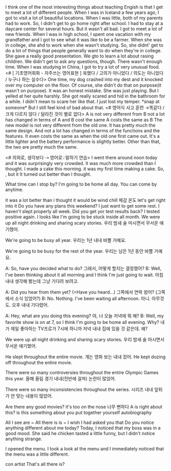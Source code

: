 <GET TO>
I think one of the most interesting things about teaching Engish is that I get to meet a lot of different people.
When I was in Iceland a few years ago, I got to visit a lot of beautiful locations.
When I was little, both of my parents had to work. So, I didn't get to go home right after school. I had to stay at a daycare center for several hours. But it wasn't all bad. I got to meet a lot of new friends.
When I was in high school, I spent one vacation with my grandfather and I got to see what it was like to be a farmer.
When she was in college, she ahd to work when she wasn't studying. So, she didnt' get to do a lot of things that people generally want to do when they're in college.
She gave a really good presentation. We gto to learn a lot about rasing children. We didn't get to ask any questions, though. There wasn't enough time.
When I was studying in China, I got to try a lot of very unusual food.
<# [ 기초영어회화 - 자주쓰는 영어표현 ] 욱했다 / 고의가 아니었다 / 의도는 아니었다 / 누구나 하는 실수다>
One time, my dog crashed into my dest and it knocked over my computer on the floor. Of course, she didn't do that on purpose(it wasn't on purpose). It was an honest mistake. She was just playing. But I yelled at her quite harshly. She got really scared and hid in the bathroom for a while. I didn't mean to scare her like that. I just lost my temper. *snap at someone* But I still feel kind of bad about that. 
<# 영어식 사고 훈련 →똑같다 / 크게 다르지 않다 / 달라진 것이 별로 없다>
A is not very different from B
not a lot has changed
in terms of
A and B cost the same
A costs the same as B 
The new model is not very different from the old one. It has pretty much the same design. And not a lot has changed in terms of the functions and the features. It even costs the same as when the old one first came out. It's a little lighter and the battery performance is slightly better. Other than that, the two are pretty much the same.

<# 의외로, 생각보다 ⇢ 영어로💡말하기 연습>
I went there around noon today and it was surprisingly very crowded.
It was much more crowded than I thought.
I made a cake this morning. it was my first time making a cake. So, , but it It turned out better than I thought.

What time can I stop by?
I'm going to be home all day.
You can come by anytime.




it was a lot better than i thought it would be
wind chill 체감 온도
let's get right into it
Do you have any plans this weekend?
I just want to get some rest.
I haven't slept properly all week.
Did you get yor test results back?
I tested positive again.
I looks like I'm going to be stuck inside all month.
We were up all night drinking and sharing scary stories.
우리 밤새 술 마시면서 무서운 얘기했어.

We're going to be busy all year.
우리는 1년 내내 바쁠 거예요.

We're going to be busy for the rest of the year.
우리는 남은 1년 동안 바쁠 거예요.

A: So, have you decided what to do?
그래서, 어떻게 할지는 결정했어?
B: Well, I've been thinking about it all morning and I think I'm just going to wait.
아침 내내 생각해 봤는데 그냥 기다려 보려고.

A: Did you hear from them yet? (=Have you heard...)
그쪽에서 연락 왔어? (그쪽에서 소식 있었어?)
B: No. Nothing. I've been waiting all afternoon.
아니. 아무것도. 오후 내내 기다렸어.

A: Hey, what are you doing this evening?
야, 너 오늘 저녁에 뭐 해?
B: Well, my favorite show is on at 7, so I think I'm going to be home all evening. Why?
내가 제일 좋아하는 TV프로가 7시에 하니까 저녁 내내 집에 있을 것 같은데. 왜?

We were up all night drinking and sharing scary stories.
우리 밤새 술 마시면서 무서운 얘기했어.

He slept throughout the entire movie.
걔는 영화 보는 내내 잤어.
He kept dozing off throughout the entire movie.

There were so many controversies throughout the entire Olympic Games this year.
올해 올림 경기 내내(전반에 걸쳐) 논란이 많았어.

There were so many inconsistencies throughout the series.
시리즈 내내 앞뒤가 안 맞는 내용이 많았어.



Are there any good movies?
it's too on the nose 너무 뻔하다
A is right about this?
is this something about you put together yourself 
autobiography

All I see are ~
All there is is ~
I wish I had asked you that 
Do you notice anything different about me today?
Today, I noticed that my boss was in a good mood.
She said he chicken tasted a little funny, but I didn't notice anything strange.

I opened the menu. I took a look at the menu and I immediately noticed that the menu was a little different.


con artist 
That's all there is?
